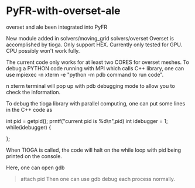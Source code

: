 # PyFR-with-overset-ale
 overset and ale been integrated into PyFR

New module added in solvers/moving_grid solvers/overset
Overset is accomplished by tioga. Only support HEX.
Currently only tested for GPU.
CPU possibly won't work fully.

The current code only works for at least two CORES for overset meshes.
To debug a PYTHON code running with MPI which calls C++ library, one can use
mpiexec -n xterm -e "python -m pdb command to run code".

n xterm terminal will pop up with pdb debugging mode to allow you to check the information.

To debug the tioga library with parallel computing, one can put some lines in the C++ code as

int pid = getpid();
prntf("current pid is %d\n",pid)
int idebugger = 1;
while(idebugger) {

};

When TIOGA is called, the code will halt on the while loop with pid being printed on the console.

Here, one can open gdb
> attach pid
Then one can use gdb debug each process normally.
